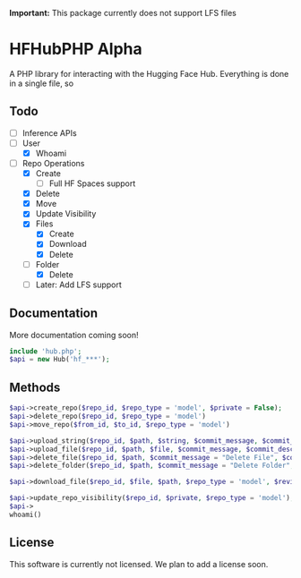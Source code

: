 **Important:** This package currently does not support LFS files

# HFHubPHP Alpha

A PHP library for interacting with the Hugging Face Hub. Everything is done in a single file, so

## Todo

- [ ] Inference APIs
- [ ] User
  - [x] Whoami
- [ ] Repo Operations
  - [x] Create
    - [ ] Full HF Spaces support
  - [x] Delete
  - [x] Move
  - [x] Update Visibility
  - [x] Files
    - [x] Create
    - [x] Download
    - [x] Delete
  - [ ] Folder
    - [x] Delete
  - [ ] Later: Add LFS support

## Documentation

More documentation coming soon!

```php
include 'hub.php';
$api = new Hub('hf_***');
```

## Methods

```php
$api->create_repo($repo_id, $repo_type = 'model', $private = False);
$api->delete_repo($repo_id, $repo_type = 'model')
$api->move_repo($from_id, $to_id, $repo_type = 'model')

$api->upload_string($repo_id, $path, $string, $commit_message, $commit_description = null, $revision = 'main', $repo_type = 'model')
$api->upload_file($repo_id, $path, $file, $commit_message, $commit_description = null, $revision = 'main', $repo_type = 'model')
$api->delete_file($repo_id, $path, $commit_message = "Delete File", $commit_description = null, $revision = 'main', $repo_type = 'model')
$api->delete_folder($repo_id, $path, $commit_message = "Delete Folder", $commit_description = null, $revision = 'main', $repo_type = 'model')

$api->download_file($repo_id, $file, $path, $repo_type = 'model', $revision = 'main')

$api->update_repo_visibility($repo_id, $private, $repo_type = 'model');
$api->
whoami()
```

## License

This software is currently not licensed. We plan to add a license soon.